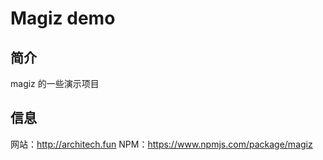 # Magiz demo

## 简介

magiz 的一些演示项目

## 信息

网站：<http://architech.fun>
NPM：<https://www.npmjs.com/package/magiz>
